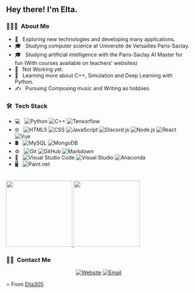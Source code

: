 <h2> Hey there! I'm Elta.</h2>

<h3> 👨🏻‍💻 &nbsp;About Me </h3>

- 🤔 &nbsp; Exploring new technologies and developing many applications.
- 🎓 &nbsp; Studying computer science at Université de Versailles Paris-Saclay.
- 🎓 &nbsp; Studying artificial intelligence with the Paris-Saclay AI Master for fun (With courses available on teachers' websites)
- 💼 &nbsp; Not Working yet.
- 🌱 &nbsp; Learning more about C++, Simulation and Deep Learning with Python.
- ✍️ &nbsp; Pursuing Composing music and Writing as hobbies.

<h3> 🛠 &nbsp;Tech Stack</h3>

- 💻 &nbsp;
  ![Python](https://img.shields.io/badge/-Python-333333?style=flat&logo=python)
  ![C++](https://img.shields.io/badge/-C++-00599C?style=flat&logo=cplusplus)
  ![Tensorflow](https://img.shields.io/badge/-Tensorflow-333333?style=flat&logo=tensorflow)
- 🌐 &nbsp;
  ![HTML5](https://img.shields.io/badge/-HTML5-E34F26?style=flat&logo=HTML5)
  ![CSS](https://img.shields.io/badge/-CSS-1572B6?style=flat&logo=CSS3&logoColor=1572B6)
  ![JavaScript](https://img.shields.io/badge/-JavaScript-F7DF1E?style=flat&logo=javascript)
  ![Discord.js](https://img.shields.io/badge/-Discord.js-5865F2?style=flat&logo=Discord&logoColor=007396)
  ![Node.js](https://img.shields.io/badge/-Node.js-339933?style=flat&logo=node.js)
  ![React](https://img.shields.io/badge/-React-61DAFB?style=flat&logo=react)
  ![Vue](https://img.shields.io/badge/-Vue-4FC08D?style=flat&logo=vuedotjs)
- 🛢 &nbsp;
  ![MySQL](https://img.shields.io/badge/-MySQL-4479A1?style=flat&logo=mysql)
  ![MongoDB](https://img.shields.io/badge/-MongoDB-47A248?style=flat&logo=mongodb)
- ⚙️ &nbsp;
  ![Git](https://img.shields.io/badge/-Git-333333?style=flat&logo=git)
  ![GitHub](https://img.shields.io/badge/-GitHub-181717?style=flat&logo=github)
  ![Markdown](https://img.shields.io/badge/-Markdown-000000?style=flat&logo=markdown)
- 🔧 &nbsp;
  ![Visual Studio Code](https://img.shields.io/badge/-Visual%20Studio%20Code-333333?style=flat&logo=visual-studio-code&logoColor=007ACC)
  ![Visual Studio](https://img.shields.io/badge/-Visual%20Studio-333333?style=flat&logo=visual-studio&logoColor=8A2BE2)
  ![Anaconda](https://img.shields.io/badge/-Anaconda-333333?style=flat&logo=anaconda)
- 🖥 &nbsp;
  ![Paint.net](https://img.shields.io/badge/-Paint.net-333333?style=flat&logo=paint.net)

<br/>

<a href="https://github.com/Elta305">
  <img height="180em" src="https://github-readme-stats.vercel.app/api?username=Elta305&theme=buefy&show_icons=true" />
  <img height="180em" src="https://github-readme-stats.vercel.app/api/top-langs/?username=Elta305&theme=buefy&layout=compact" />
</a>

<br/>

<h3> 🤝🏻 &nbsp;Contact Me </h3>

<p align="center">
<a href="https://elta305.github.io/frederic.licombeau/"><img alt="Website" src="https://img.shields.io/badge/Website-https://elta305.github.io/frederic.licombeau/-blue?style=flat-square&logo=google-chrome"></a>
<a href="mailto:fredlicombeau@gmail.com"><img alt="Email" src="https://img.shields.io/badge/Email-fredlicombeau@gmail.com-blue?style=flat-square&logo=gmail"></a>
</p>

⭐️ From [Elta305](https://github.com/Elta305)

<!---
Elta305/Elta305 is a ✨ special ✨ repository because its `README.md` (this file) appears on your GitHub profile.
You can click the Preview link to take a look at your changes.
--->
